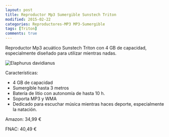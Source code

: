 ```yaml
---
layout: post
title: Reproductor Mp3 Sumergible Sunstech Triton
modified: 2015-02-22
categories: Reproductores-MP3 MP3-Sumergible
tags: [Triton]
comments: true
---
```


Reproductor Mp3 acuático Sunstech Triton con 4 GB de capacidad, especialmente diseñado para utilizar mientras nadas.

![Elaphurus davidianus](http://i.imgur.com/6P3A3KU.jpg?1 "TSunstech Triton")

Características:

 - 4 GB de capacidad
 - Sumergible hasta 3 metros
 - Batería de litio con autonomía de hasta 10 h.
 - Soporta MP3 y WMA
 - Dedicado para escuchar música mientras haces deporte, especialmente la natación.



Amazon: 34,99 €

FNAC: 40,49 €